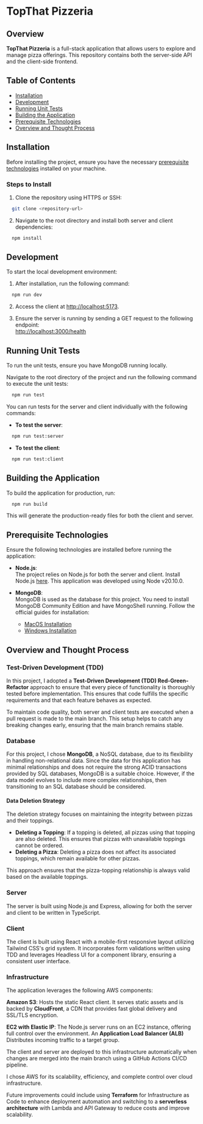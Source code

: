 # TopThat Pizzeria

## Overview

**TopThat Pizzeria** is a full-stack application that allows users to explore and manage pizza offerings. This repository contains both the server-side API and the client-side frontend.

## Table of Contents

- [Installation](#installation)
- [Development](#development)
- [Running Unit Tests](#running-unit-tests)
- [Building the Application](#building-the-application)
- [Prerequisite Technologies](#prerequisite-technologies)
- [Overview and Thought Process](#overview-and-thought-process)

## Installation

Before installing the project, ensure you have the necessary [prerequisite technologies](#prerequisite-technologies) installed on your machine.

### Steps to Install

1. Clone the repository using HTTPS or SSH:

```bash
  git clone <repository-url>
```

2. Navigate to the root directory and install both server and client dependencies:

```bash
  npm install
```

## Development

To start the local development environment:

1. After installation, run the following command:

```bash
  npm run dev
```

2. Access the client at [http://localhost:5173](http://localhost:5173).

3. Ensure the server is running by sending a GET request to the following endpoint:  
   [http://localhost:3000/health](http://localhost:3000/health)

## Running Unit Tests

To run the unit tests, ensure you have MongoDB running locally.

Navigate to the root directory of the project and run the following command to execute the unit tests:

```bash
  npm run test
```

You can run tests for the server and client individually with the following commands:

- **To test the server**:

```bash
  npm run test:server
```

- **To test the client**:

```bash
  npm run test:client
```

## Building the Application

To build the application for production, run:

```bash
  npm run build
```

This will generate the production-ready files for both the client and server.

## Prerequisite Technologies

Ensure the following technologies are installed before running the application:

- **Node.js**:  
  The project relies on Node.js for both the server and client. Install Node.js [here](https://nodejs.org/en/download/). This application was developed using Node v20.10.0.

- **MongoDB**:  
  MongoDB is used as the database for this project. You need to install MongoDB Community Edition and have MongoShell running. Follow the official guides for installation:
  - [MacOS Installation](https://www.mongodb.com/docs/manual/tutorial/install-mongodb-on-os-x/)
  - [Windows Installation](https://www.mongodb.com/docs/manual/tutorial/install-mongodb-on-windows/)

## Overview and Thought Process

### Test-Driven Development (TDD)

In this project, I adopted a **Test-Driven Development (TDD) Red-Green-Refactor** approach to ensure that every piece of functionality is thoroughly tested before implementation. This ensures that code fulfills the specific requirements and that each feature behaves as expected.

To maintain code quality, both server and client tests are executed when a pull request is made to the main branch. This setup helps to catch any breaking changes early, ensuring that the main branch remains stable.

### Database

For this project, I chose **MongoDB**, a NoSQL database, due to its flexibility in handling non-relational data. Since the data for this application has minimal relationships and does not require the strong ACID transactions provided by SQL databases, MongoDB is a suitable choice. However, if the data model evolves to include more complex relationships, then transitioning to an SQL database should be considered.

#### Data Deletion Strategy

The deletion strategy focuses on maintaining the integrity between pizzas and their toppings.

- **Deleting a Topping**: If a topping is deleted, all pizzas using that topping are also deleted. This ensures that pizzas with unavailable toppings cannot be ordered.
- **Deleting a Pizza**: Deleting a pizza does not affect its associated toppings, which remain available for other pizzas.

This approach ensures that the pizza-topping relationship is always valid based on the available toppings.

### Server

The server is built using Node.js and Express, allowing for both the server and client to be written in TypeScript.

### Client

The client is built using React with a mobile-first responsive layout utilizing Tailwind CSS's grid system. It incorporates form validations written using TDD and leverages Headless UI for a component library, ensuring a consistent user interface.

### Infrastructure

The application leverages the following AWS components:

**Amazon S3**: Hosts the static React client. It serves static assets and is backed by **CloudFront**, a CDN that provides fast global delivery and SSL/TLS encryption.

**EC2 with Elastic IP**: The Node.js server runs on an EC2 instance, offering full control over the environment. An **Application Load Balancer (ALB)** Distributes incoming traffic to a target group.

The client and server are deployed to this infrastructure automatically when changes are merged into the main branch using a GitHub Actions CI/CD pipeline.

I chose AWS for its scalability, efficiency, and complete control over cloud infrastructure.

Future improvements could include using **Terraform** for Infrastructure as Code to enhance deployment automation and switching to a **serverless architecture** with Lambda and API Gateway to reduce costs and improve scalability.
